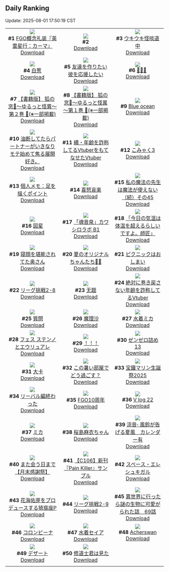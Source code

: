 ## Daily Ranking
Update: 2025-08-01 17:50:19 CST

|      |      |      |
| :----: | :----: | :----: |
| ![](https://i.pixiv.re/c/240x480/img-master/img/2025/07/30/13/44/49/133281260_p0_master1200.jpg)<br>**#1** [FGO概念礼装『英霊星行：カーマ』](https://www.pixiv.net/artworks/133281260)<br>[Download](https://i.pixiv.re/img-original/img/2025/07/30/13/44/49/133281260_p0.png) | ![](https://s.pximg.net/common/images/limit_unviewable_s.png)<br>**#2** [](https://www.pixiv.net/artworks/133286281)<br>[Download](https://s.pximg.net/common/images/limit_unviewable_s.png) | ![](https://i.pixiv.re/c/240x480/img-master/img/2025/07/30/00/00/16/133265318_p0_master1200.jpg)<br>**#3** [ウキウキ怪啖道中](https://www.pixiv.net/artworks/133265318)<br>[Download](https://i.pixiv.re/img-original/img/2025/07/30/00/00/16/133265318_p0.jpg) |
| ![](https://i.pixiv.re/c/240x480/img-master/img/2025/07/30/00/42/14/133267374_p0_master1200.jpg)<br>**#4** [白葱](https://www.pixiv.net/artworks/133267374)<br>[Download](https://i.pixiv.re/img-original/img/2025/07/30/00/42/14/133267374_p0.jpg) | ![](https://i.pixiv.re/c/240x480/img-master/img/2025/07/30/17/00/46/133285310_p0_master1200.jpg)<br>**#5** [友達を作りたい彼を応援したい](https://www.pixiv.net/artworks/133285310)<br>[Download](https://i.pixiv.re/img-original/img/2025/07/30/17/00/46/133285310_p0.jpg) | ![](https://i.pixiv.re/c/240x480/img-master/img/2025/07/31/00/06/57/133301699_p0_master1200.jpg)<br>**#6** [🍓🍓🍓](https://www.pixiv.net/artworks/133301699)<br>[Download](https://i.pixiv.re/img-original/img/2025/07/31/00/06/57/133301699_p0.png) |
| ![](https://i.pixiv.re/c/240x480/img-master/img/2025/07/30/22/01/18/133296003_p0_master1200.jpg)<br>**#7** [【書籍版】 狐の窓🦊～ゆるっと怪異～第２巻 🫶(※一部掲載)](https://www.pixiv.net/artworks/133296003)<br>[Download](https://i.pixiv.re/img-original/img/2025/07/30/22/01/18/133296003_p0.jpg) | ![](https://i.pixiv.re/c/240x480/img-master/img/2025/07/30/21/54/04/133295572_p0_master1200.jpg)<br>**#8** [【書籍版】 狐の窓🦊～ゆるっと怪異～第１巻 🫶(※一部掲載)](https://www.pixiv.net/artworks/133295572)<br>[Download](https://i.pixiv.re/img-original/img/2025/07/30/21/54/04/133295572_p0.jpg) | ![](https://i.pixiv.re/c/240x480/img-master/img/2025/07/30/16/28/01/133284482_p0_master1200.jpg)<br>**#9** [Blue ocean](https://www.pixiv.net/artworks/133284482)<br>[Download](https://i.pixiv.re/img-original/img/2025/07/30/16/28/01/133284482_p0.jpg) |
| ![](https://i.pixiv.re/c/240x480/img-master/img/2025/07/30/18/29/43/133287885_p0_master1200.jpg)<br>**#10** [油断してたらパートナーがいきなりモテ始めて焦る展開好き。](https://www.pixiv.net/artworks/133287885)<br>[Download](https://i.pixiv.re/img-original/img/2025/07/30/18/29/43/133287885_p0.jpg) | ![](https://i.pixiv.re/c/240x480/img-master/img/2025/07/30/21/24/59/133294418_p0_master1200.jpg)<br>**#11** [續・年齢を詐称してるVtuberをもてなせたVtuber](https://www.pixiv.net/artworks/133294418)<br>[Download](https://i.pixiv.re/img-original/img/2025/07/30/21/24/59/133294418_p0.png) | ![](https://i.pixiv.re/c/240x480/img-master/img/2025/07/31/12/06/07/133314913_p0_master1200.jpg)<br>**#12** [こみゃく3](https://www.pixiv.net/artworks/133314913)<br>[Download](https://i.pixiv.re/img-original/img/2025/07/31/12/06/07/133314913_p0.jpg) |
| ![](https://i.pixiv.re/c/240x480/img-master/img/2025/07/31/06/00/06/133308711_p0_master1200.jpg)<br>**#13** [個人メモ：足を描くポイント](https://www.pixiv.net/artworks/133308711)<br>[Download](https://i.pixiv.re/img-original/img/2025/07/31/06/00/06/133308711_p0.jpg) | ![](https://i.pixiv.re/c/240x480/img-master/img/2025/07/30/00/00/10/133265271_p0_master1200.jpg)<br>**#14** [喜怒哀楽](https://www.pixiv.net/artworks/133265271)<br>[Download](https://i.pixiv.re/img-original/img/2025/07/30/00/00/10/133265271_p0.jpg) | ![](https://i.pixiv.re/c/240x480/img-master/img/2025/07/31/00/01/00/133301295_p0_master1200.jpg)<br>**#15** [私の魔法の先生は魔法が使えない（続）その45](https://www.pixiv.net/artworks/133301295)<br>[Download](https://i.pixiv.re/img-original/img/2025/07/31/00/01/00/133301295_p0.jpg) |
| ![](https://i.pixiv.re/c/240x480/img-master/img/2025/07/30/08/31/21/133275687_p0_master1200.jpg)<br>**#16** [図星](https://www.pixiv.net/artworks/133275687)<br>[Download](https://i.pixiv.re/img-original/img/2025/07/30/08/31/21/133275687_p0.jpg) | ![](https://i.pixiv.re/c/240x480/img-master/img/2025/07/31/12/00/12/133314698_p0_master1200.jpg)<br>**#17** [「魂音泉」カワシロラボ B1](https://www.pixiv.net/artworks/133314698)<br>[Download](https://i.pixiv.re/img-original/img/2025/07/31/12/00/12/133314698_p0.jpg) | ![](https://i.pixiv.re/c/240x480/img-master/img/2025/07/31/00/00/12/133301079_p0_master1200.jpg)<br>**#18** [「今日の気温は体温を超えるらしいですよ。師匠」](https://www.pixiv.net/artworks/133301079)<br>[Download](https://i.pixiv.re/img-original/img/2025/07/31/00/00/12/133301079_p0.jpg) |
| ![](https://i.pixiv.re/c/240x480/img-master/img/2025/07/30/00/00/49/133265499_p0_master1200.jpg)<br>**#19** [寝顔を堪能されてた奥さん](https://www.pixiv.net/artworks/133265499)<br>[Download](https://i.pixiv.re/img-original/img/2025/07/30/00/00/49/133265499_p0.jpg) | ![](https://i.pixiv.re/c/240x480/img-master/img/2025/07/30/00/00/21/133265362_p0_master1200.jpg)<br>**#20** [夏のオリジナルちゃんたち🐤🛟](https://www.pixiv.net/artworks/133265362)<br>[Download](https://i.pixiv.re/img-original/img/2025/07/30/00/00/21/133265362_p0.jpg) | ![](https://i.pixiv.re/c/240x480/img-master/img/2025/07/30/11/52/24/133278880_p0_master1200.jpg)<br>**#21** [ピクニックはおしまい](https://www.pixiv.net/artworks/133278880)<br>[Download](https://i.pixiv.re/img-original/img/2025/07/30/11/52/24/133278880_p0.jpg) |
| ![](https://i.pixiv.re/c/240x480/img-master/img/2025/07/30/19/41/53/133290277_p0_master1200.jpg)<br>**#22** [リーグ挑戦2-8](https://www.pixiv.net/artworks/133290277)<br>[Download](https://i.pixiv.re/img-original/img/2025/07/30/19/41/53/133290277_p0.png) | ![](https://i.pixiv.re/c/240x480/img-master/img/2025/07/30/02/19/12/133270021_p0_master1200.jpg)<br>**#23** [无题](https://www.pixiv.net/artworks/133270021)<br>[Download](https://i.pixiv.re/img-original/img/2025/07/30/02/19/12/133270021_p0.jpg) | ![](https://i.pixiv.re/c/240x480/img-master/img/2025/07/31/21/19/06/133330199_p0_master1200.jpg)<br>**#24** [絶対に巻き戻さない年齢を詐称してるVtuber](https://www.pixiv.net/artworks/133330199)<br>[Download](https://i.pixiv.re/img-original/img/2025/07/31/21/19/06/133330199_p0.png) |
| ![](https://i.pixiv.re/c/240x480/img-master/img/2025/07/30/12/22/45/133279645_p0_master1200.jpg)<br>**#25** [質問](https://www.pixiv.net/artworks/133279645)<br>[Download](https://i.pixiv.re/img-original/img/2025/07/30/12/22/45/133279645_p0.png) | ![](https://i.pixiv.re/c/240x480/img-master/img/2025/07/30/20/54/43/133293015_p0_master1200.jpg)<br>**#26** [魔理沙](https://www.pixiv.net/artworks/133293015)<br>[Download](https://i.pixiv.re/img-original/img/2025/07/30/20/54/43/133293015_p0.jpg) | ![](https://i.pixiv.re/c/240x480/img-master/img/2025/07/30/00/23/45/133266651_p0_master1200.jpg)<br>**#27** [水着ミカ](https://www.pixiv.net/artworks/133266651)<br>[Download](https://i.pixiv.re/img-original/img/2025/07/30/00/23/45/133266651_p0.jpg) |
| ![](https://i.pixiv.re/c/240x480/img-master/img/2025/07/30/15/04/15/133282839_p0_master1200.jpg)<br>**#28** [フェス ステンノとエウリュアレ](https://www.pixiv.net/artworks/133282839)<br>[Download](https://i.pixiv.re/img-original/img/2025/07/30/15/04/15/133282839_p0.jpg) | ![](https://i.pixiv.re/c/240x480/img-master/img/2025/07/30/00/00/19/133265341_p0_master1200.jpg)<br>**#29** [！！！](https://www.pixiv.net/artworks/133265341)<br>[Download](https://i.pixiv.re/img-original/img/2025/07/30/00/00/19/133265341_p0.png) | ![](https://i.pixiv.re/c/240x480/img-master/img/2025/07/30/16/47/28/133284922_p0_master1200.jpg)<br>**#30** [ゼンゼロ詰め13](https://www.pixiv.net/artworks/133284922)<br>[Download](https://i.pixiv.re/img-original/img/2025/07/30/16/47/28/133284922_p0.jpg) |
| ![](https://i.pixiv.re/c/240x480/img-master/img/2025/07/30/21/17/53/133294134_p0_master1200.jpg)<br>**#31** [大卡](https://www.pixiv.net/artworks/133294134)<br>[Download](https://i.pixiv.re/img-original/img/2025/07/30/21/17/53/133294134_p0.jpg) | ![](https://i.pixiv.re/c/240x480/img-master/img/2025/07/31/00/05/35/133301209_p0_master1200.jpg)<br>**#32** [この暑い部屋でどう過ごす？](https://www.pixiv.net/artworks/133301209)<br>[Download](https://i.pixiv.re/img-original/img/2025/07/31/00/05/35/133301209_p0.jpg) | ![](https://i.pixiv.re/c/240x480/img-master/img/2025/07/30/00/04/55/133265862_p0_master1200.jpg)<br>**#33** [宝鐘マリン生誕祭2025](https://www.pixiv.net/artworks/133265862)<br>[Download](https://i.pixiv.re/img-original/img/2025/07/30/00/04/55/133265862_p0.jpg) |
| ![](https://i.pixiv.re/c/240x480/img-master/img/2025/07/31/07/04/42/133309820_p0_master1200.jpg)<br>**#34** [リーバル編終わった](https://www.pixiv.net/artworks/133309820)<br>[Download](https://i.pixiv.re/img-original/img/2025/07/31/07/04/42/133309820_p0.jpg) | ![](https://i.pixiv.re/c/240x480/img-master/img/2025/07/30/00/36/15/133267176_p0_master1200.jpg)<br>**#35** [FGO10周年](https://www.pixiv.net/artworks/133267176)<br>[Download](https://i.pixiv.re/img-original/img/2025/07/30/00/36/15/133267176_p0.png) | ![](https://i.pixiv.re/c/240x480/img-master/img/2025/07/30/19/49/09/133290525_p0_master1200.jpg)<br>**#36** [V log 22](https://www.pixiv.net/artworks/133290525)<br>[Download](https://i.pixiv.re/img-original/img/2025/07/30/19/49/09/133290525_p0.jpg) |
| ![](https://i.pixiv.re/c/240x480/img-master/img/2025/07/30/00/00/08/133265252_p0_master1200.jpg)<br>**#37** [ミカ](https://www.pixiv.net/artworks/133265252)<br>[Download](https://i.pixiv.re/img-original/img/2025/07/30/00/00/08/133265252_p0.jpg) | ![](https://i.pixiv.re/c/240x480/img-master/img/2025/07/31/00/02/13/133301437_p0_master1200.jpg)<br>**#38** [桜島麻衣ちゃん](https://www.pixiv.net/artworks/133301437)<br>[Download](https://i.pixiv.re/img-original/img/2025/07/31/00/02/13/133301437_p0.png) | ![](https://i.pixiv.re/c/240x480/img-master/img/2025/07/30/19/00/25/133288911_p0_master1200.jpg)<br>**#39** [涼音‑ 風鈴が告げる夏風　カレンダー有](https://www.pixiv.net/artworks/133288911)<br>[Download](https://i.pixiv.re/img-original/img/2025/07/30/19/00/25/133288911_p0.jpg) |
| ![](https://i.pixiv.re/c/240x480/img-master/img/2025/07/31/20/21/15/133327660_p0_master1200.jpg)<br>**#40** [また会う日まで【月末感謝祭】](https://www.pixiv.net/artworks/133327660)<br>[Download](https://i.pixiv.re/img-original/img/2025/07/31/20/21/15/133327660_p0.jpg) | ![](https://i.pixiv.re/c/240x480/img-master/img/2025/07/30/20/09/13/133291422_p0_master1200.jpg)<br>**#41** [【C106】新刊『Pain Killer』サンプル](https://www.pixiv.net/artworks/133291422)<br>[Download](https://i.pixiv.re/img-original/img/2025/07/30/20/09/13/133291422_p0.jpg) | ![](https://i.pixiv.re/c/240x480/img-master/img/2025/07/30/15/17/08/133283115_p0_master1200.jpg)<br>**#42** [スペース・エレシュキガル](https://www.pixiv.net/artworks/133283115)<br>[Download](https://i.pixiv.re/img-original/img/2025/07/30/15/17/08/133283115_p0.jpg) |
| ![](https://i.pixiv.re/c/240x480/img-master/img/2025/07/30/20/22/01/133291820_p0_master1200.jpg)<br>**#43** [花海佑芽をプロデュースする猗窩座P](https://www.pixiv.net/artworks/133291820)<br>[Download](https://i.pixiv.re/img-original/img/2025/07/30/20/22/01/133291820_p0.png) | ![](https://i.pixiv.re/c/240x480/img-master/img/2025/07/31/19/07/28/133324960_p0_master1200.jpg)<br>**#44** [リーグ挑戦2-9](https://www.pixiv.net/artworks/133324960)<br>[Download](https://i.pixiv.re/img-original/img/2025/07/31/19/07/28/133324960_p0.png) | ![](https://i.pixiv.re/c/240x480/img-master/img/2025/07/31/00/00/45/133301250_p0_master1200.jpg)<br>**#45** [異世界に行ったら謎の生物に可愛がられた話　69話](https://www.pixiv.net/artworks/133301250)<br>[Download](https://i.pixiv.re/img-original/img/2025/07/31/00/00/45/133301250_p0.jpg) |
| ![](https://i.pixiv.re/c/240x480/img-master/img/2025/07/30/21/36/38/133294908_p0_master1200.jpg)<br>**#46** [コロンビーナ](https://www.pixiv.net/artworks/133294908)<br>[Download](https://i.pixiv.re/img-original/img/2025/07/30/21/36/38/133294908_p0.png) | ![](https://i.pixiv.re/c/240x480/img-master/img/2025/07/30/00/14/12/133266260_p0_master1200.jpg)<br>**#47** [水着セイア](https://www.pixiv.net/artworks/133266260)<br>[Download](https://i.pixiv.re/img-original/img/2025/07/30/00/14/12/133266260_p0.png) | ![](https://i.pixiv.re/c/240x480/img-master/img/2025/07/30/00/00/12/133265292_p0_master1200.jpg)<br>**#48** [Acherswan](https://www.pixiv.net/artworks/133265292)<br>[Download](https://i.pixiv.re/img-original/img/2025/07/30/00/00/12/133265292_p0.png) |
| ![](https://i.pixiv.re/c/240x480/img-master/img/2025/07/30/00/02/28/133265717_p0_master1200.jpg)<br>**#49** [デザート](https://www.pixiv.net/artworks/133265717)<br>[Download](https://i.pixiv.re/img-original/img/2025/07/30/00/02/28/133265717_p0.png) | ![](https://i.pixiv.re/c/240x480/img-master/img/2025/07/31/19/23/57/133325471_p0_master1200.jpg)<br>**#50** [修道士君は見た](https://www.pixiv.net/artworks/133325471)<br>[Download](https://i.pixiv.re/img-original/img/2025/07/31/19/23/57/133325471_p0.jpg) |
|      |
